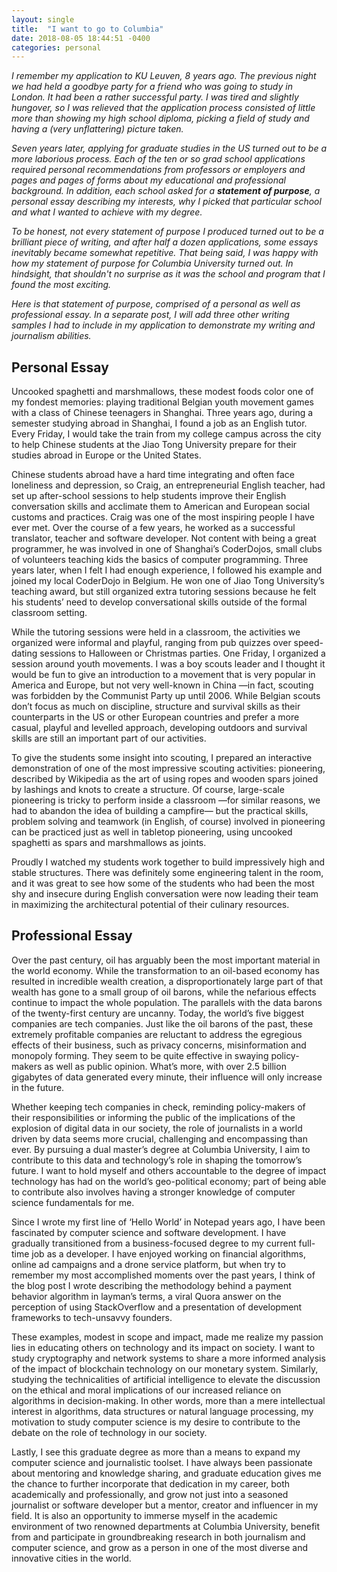```yaml
---
layout: single
title:  "I want to go to Columbia"
date: 2018-08-05 18:44:51 -0400
categories: personal
---
```


*I remember my application to KU Leuven, 8 years ago. The previous night we had held a goodbye party for a friend who was going to study in London. It had been a rather successful party. I was tired and slightly hungover, so I was relieved that the application process consisted of little more than showing my high school diploma, picking a field of study and having a (very unflattering) picture taken.*

*Seven years later, applying for graduate studies in the US turned out to be a more laborious process. Each of the ten or so grad school applications required personal recommendations from professors or employers and pages and pages of forms about my educational and professional background. In addition, each school asked for a **statement of purpose**, a personal essay describing my interests, why I picked that particular school and what I wanted to achieve with my degree.*

*To be honest, not every statement of purpose I produced turned out to be a brilliant piece of writing, and after half a dozen applications, some essays inevitably became somewhat repetitive. That being said, I was happy with how my statement of purpose for Columbia University turned out. In hindsight, that shouldn't no surprise as it was the school and program that I found the most exciting.*

*Here is that statement of purpose, comprised of a personal as well as professional essay. In a separate post, I will add three other writing samples I had to include in my application to demonstrate my writing and journalism abilities.*

## Personal Essay

Uncooked spaghetti and marshmallows, these modest foods color one of my fondest memories: playing traditional Belgian youth movement games with a class of Chinese teenagers in Shanghai. Three years ago, during a semester studying abroad in Shanghai, I found a job as an English tutor. Every Friday, I would take the train from my college campus across the city to help Chinese students at the Jiao Tong University prepare for their studies abroad in Europe or the United States.

Chinese students abroad have a hard time integrating and often face loneliness and depression, so Craig, an entrepreneurial English teacher, had set up after-school sessions to help students improve their English conversation skills and acclimate them to American and European social customs and practices. Craig was one of the most inspiring people I have ever met. Over the course of a few years, he worked as a successful translator, teacher and software developer. Not content with being a great programmer, he was involved in one of Shanghai’s CoderDojos, small clubs of volunteers teaching kids the basics of computer programming. Three years later, when I felt I had enough experience, I followed his example and joined my local CoderDojo in Belgium. He won one of Jiao Tong University’s teaching award, but still organized extra tutoring sessions because he felt his students’ need to develop conversational skills outside of the formal classroom setting.

While the tutoring sessions were held in a classroom, the activities we organized were informal and playful, ranging from pub quizzes over speed-dating sessions to Halloween or Christmas parties. One Friday, I organized a session around youth movements. I was a boy scouts leader and I thought it would be fun to give an introduction to a movement that is very popular in America and Europe, but not very well-known in China —in fact, scouting was forbidden by the Communist Party up until 2006. While Belgian scouts don’t focus as much on discipline, structure and survival skills as their counterparts in the US or other European countries and prefer a more casual, playful and levelled approach, developing outdoors and survival skills are still an important part of our activities.

To give the students some insight into scouting, I prepared an interactive demonstration of one of the most impressive scouting activities: pioneering, described by Wikipedia as the art of using ropes and wooden spars joined by lashings and knots to create a structure. Of course, large-scale pioneering is tricky to perform inside a classroom —for similar reasons, we had to abandon the idea of building a campfire— but the practical skills, problem solving and teamwork (in English, of course) involved in pioneering can be practiced just as well in tabletop pioneering, using uncooked spaghetti as spars and marshmallows as joints.

Proudly I watched my students work together to build impressively high and stable structures. There was definitely some engineering talent in the room, and it was great to see how some of the students who had been the most shy and insecure during English conversation were now leading their team in maximizing the architectural potential of their culinary resources.

## Professional Essay

Over the past century, oil has arguably been the most important material in the world economy. While the transformation to an oil-based economy has resulted in incredible wealth creation, a disproportionately large part of that wealth has gone to a small group of oil barons, while the nefarious effects continue to impact the whole population. The parallels with the data barons of the twenty-first century are uncanny. Today, the world’s five biggest companies are tech companies. Just like the oil barons of the past, these extremely profitable companies are reluctant to address the egregious effects of their business, such as privacy concerns, misinformation and monopoly forming. They seem to be quite effective in swaying policy-makers as well as public opinion. What’s more, with over 2.5 billion gigabytes of data generated every minute, their influence will only increase in the future.

Whether keeping tech companies in check, reminding policy-makers of their responsibilities or informing the public of the implications of the explosion of digital data in our society, the role of journalists in a world driven by data seems more crucial, challenging and encompassing than ever. By pursuing a dual master’s degree at Columbia University, I aim to contribute to this data and technology’s role in shaping the tomorrow’s future. I want to hold myself and others accountable to the degree of impact technology has had on the world’s geo-political economy; part of being able to contribute also involves having a stronger knowledge of computer science fundamentals for me.

Since I wrote my first line of ‘Hello World’ in Notepad years ago, I have been fascinated by computer science and software development. I have gradually transitioned from a business-focused degree to my current full-time job as a developer. I have enjoyed working on financial algorithms, online ad campaigns and a drone service platform, but when try to remember my most accomplished moments over the past years, I think of the blog post  I wrote describing the methodology behind a payment behavior algorithm in layman’s terms, a viral Quora answer on the perception of using StackOverflow and a presentation of development frameworks to tech-unsavvy founders.

These examples, modest in scope and impact, made me realize my passion lies in educating others on technology and its impact on society. I want to study cryptography and network systems to share a more informed analysis of the impact of blockchain technology on our monetary system. Similarly, studying the technicalities of artificial intelligence to elevate the discussion on the ethical and moral implications of our increased reliance on algorithms in decision-making. In other words, more than a mere intellectual interest in algorithms, data structures or natural language processing, my motivation to study computer science is my desire to contribute to the debate on the role of technology in our society.

Lastly, I see this graduate degree as more than a means to expand my computer science and journalistic toolset. I have always been passionate about mentoring and knowledge sharing, and graduate education gives me the chance to further incorporate that dedication in my career, both academically and professionally, and grow not just into a seasoned journalist or software developer but a mentor, creator and influencer in my field. It is also an opportunity to immerse myself in the academic environment of two renowned departments at Columbia University, benefit from and participate in groundbreaking research in both journalism and computer science, and grow as a person in one of the most diverse and innovative cities in the world.


